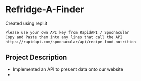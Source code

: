 # Refridge-A-Finder
Created using repl.it
```bash
Please use your own API key from RapidAPI / Spoonacular
Copy and Paste them into any lines that call the API
https://rapidapi.com/spoonacular/api/recipe-food-nutrition
```

## Project Description
- Implemented an API to present data onto our website
- 
